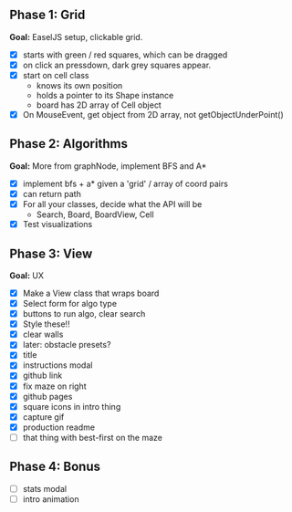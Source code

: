 ## Phase 1: Grid
**Goal:** EaselJS setup, clickable grid.
 - [x] starts with green / red squares, which can be dragged
 - [x] on click an pressdown, dark grey squares appear.
 - [x] start on cell class
    * knows its own position
    * holds a pointer to its Shape instance
    * board has 2D array of Cell object
 - [x] On MouseEvent, get object from 2D array, not getObjectUnderPoint()

## Phase 2: Algorithms
**Goal:** More from graphNode, implement BFS and A\*
- [x] implement bfs + a* given a 'grid' /  array of coord pairs
- [x] can return path
- [x] For all your classes, decide what the API will be
  * Search, Board, BoardView, Cell
- [x] Test visualizations

## Phase 3: View
**Goal:** UX
 - [x] Make a View class that wraps board
 - [x] Select form for algo type
 - [x] buttons to run algo, clear search
 - [x] Style these!!
 - [x] clear walls
 - [x] later: obstacle presets?
 - [x] title
 - [x] instructions modal
 - [x] github link
 - [x] fix maze on right
 - [x] github pages
 - [x] square icons in intro thing
 - [x] capture gif
 - [x] production readme
 - [ ] that thing with best-first on the maze

## Phase 4: Bonus
 - [ ] stats modal
 - [ ] intro animation
